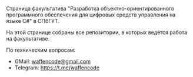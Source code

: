 Страница факультатива "Разработка объектно-ориентированного программного обеспечения для цифровых средств управления на языке C#" в СПбГУТ.

На этой странице собраны все репозитории, в которых ведётся работа на факультативе.

По техническим вопросам: 
* GMail: waffencode@gmail.com
* Telegram: https://t.me/waffencode
